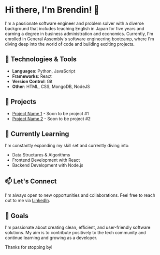 # Hi there, I'm Brendin! 👋

I'm a passionate software engineer and problem solver with a diverse background that includes teaching English in Japan for five years and earning a degree in business administration and economics. Currently, I'm enrolled in General Assembly's software engineering bootcamp, where I'm diving deep into the world of code and building exciting projects.

## 🔧 Technologies & Tools

- **Languages**: Python, JavaScript
- **Frameworks**: React
- **Version Control**: Git
- **Other**: HTML, CSS, MongoDB, NodeJS

## 🚀 Projects

- [Project Name 1](link-to-repo) - Soon to be project #1
- [Project Name 2](link-to-repo) - Soon to be project #2

## 🌱 Currently Learning

I'm constantly expanding my skill set and currently diving into:

- Data Structures & Algorithms
- Frontend Development with React
- Backend Development with Node.js

## 📫 Let's Connect

I'm always open to new opportunities and collaborations. Feel free to reach out to me via [LinkedIn](https://www.linkedin.com/in/brendin-moss-a55158ab/).

## 🎯 Goals

I'm passionate about creating clean, efficient, and user-friendly software solutions. My aim is to contribute positively to the tech community and continue learning and growing as a developer.

Thanks for stopping by!
